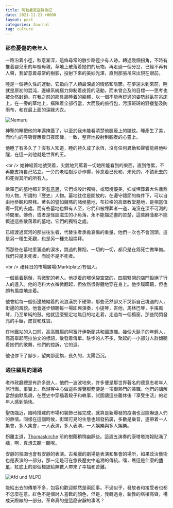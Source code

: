```yaml
---
title: 阿勒曼尼亞群像記
date: 2021-11-21 +0000
layout: post
categories: Journal
tag: culture
---
```


### 那些憂傷的老年人

一路沿着小徑，秋意漸深，這條尋常的散步路徑少有人跡。轉過幾個拐角，不時有推着嬰兒車的年輕母親，草地上散落着她們的玩物。再走過一個分岔，已經不再有人聲，我留意着尋常的樹影，投射下來的美妙光澤，直到那張吊床出現在眼前。

睡是一個持久性的運動，它指向了人類最深處的情慾和陰鬱。在夢還未到來前，睡就是原初的混沌，邊緣系統極力抑制着皮質的活動，而未曾企及的目標——思考也被全然封鎖。在我之前的那具熟睡着的軀體，以一個不能再舒適的姿勢斜臥在吊床上。在一旁的草地上，橫陳着全部行當，大而鼓的旅行包，污漬斑斑的野餐墊及防雨布，和在最上面的深綠大衣。

![Nemuru][image-1]

神聖的睡把他的年邁掩蓋了，以至於我未能看清楚他臉龐上的皺紋。睡產生了美，而均勻的呼吸響應着日夜節律，一致，整齊地投射到觀者的心靈上。

他睡了有多久了？沒有人知道，睡的持久成了永恆，沒有任何異動和聲響能將他吵醒，在這一刻他就是世界的王。

\<br /\>
她神經質地號哭着，尖銳地咒罵着一切她所能看到的東西，直到倦累，不再能支持自己站立。一旁的老松樹沙沙作響，悼念着已死和，未死的，不該死去的和死得其所的所有人。

歐羅巴的墓地都非常[有意思][1]，它們或設計獨特，或環境優美，抑或埋葬着大名鼎鼎的人物，所謂的『歷史』人物。墓地往往是開放的，在遵守禮節的條件下，可以自由地參觀和祭拜。著名的譬如魏瑪的諸侯墓地，布拉格的高堡教堂墓地，是相當值得一覽的去處。而有些墓地也鮮有人至，它們和被埋葬者一道，淹沒在深不可測的時間里。傳奇，或者是怪談滋生的小角落，永不能描述盡的苦楚，這些辭藻都不能概述這些散落着的墓地，它們的獨特之處。

已經渡過冥河的那些往生者，代替生者承擔哀傷的重量，他們一次也不會回頭。這是另一種生死觀，也是另一種先祖崇拜。

而那些在墓地里灑過的淚水，跳過的舞蹈，一切的一切，都只是在爲死亡做準備。我們只是未死者，而從不是不死者。

\<br /\>
禮拜日的市場廣場(Marktplatz)有個人。

一個蓄着鬍鬚，背微駝的老人。他提着的環保袋空空的，四周緊閉的店門拒絕了行人的進入。他的毛料大衣微微翻起，但依然很得體地穿在身上。他步履蹣跚，但也頗有風度地走着。

他會給每一個街邊蜷縮着的流浪漢扔下硬幣，那些茫然卻又不哭訴自己境遇的人，街邊的風貌。他會逐步傾聽每一場即興演奏，小提琴，吉他，馬林巴琴，手搖風琴，乃至單純的鼓。他就這麼堅定地無目的地走着，走過每一個櫥窗，那些閃閃發亮的手錶，皮貨和珠寶。

在地鐵站的入口前，高高飄揚的阿富汗伊斯蘭共和國旗幟。幾個大鬍子的年輕人，高高舉起阿拉伯文的標語，散發着傳單。駐步的人不多，聚起的一小部分人群傾聽着她們的歌舞，他們的控訴，它的淚。

他也停下了腳步，望向那面旗，長久的，太陽西沉。

### 通往羅馬的道路

老市政廳總是有許多遊人，他們一波波地來，許多便是那世界著名的德意志老年人旅行團。事實上，爲游客中心做這些導覽服務便是一項很熱門的兼職。他們的講解當然幽默風趣，在歷史中穿插着段子和軼事，試圖讓這些離休後『享受生活』的老年人感到愉快。

聖夜臨近，臨時搭建的市場和裝飾已經完成，就算是新爆發的疫潮也沒能嚇退人們的熱情。同樣在這個時候，街頭可見的生態也越發拓廣，多數是樂音，連帶着一人集會，多人集會，一人表演，多人表演，一人娛樂與多人娛樂。

拐離主道，[Thomaskirche][2] 前的樹蔭稍稍幽靜些。這週五演奏的康塔塔海報貼滿了牆，啊，真想去聽一聽呢。

安靜的氛圍也會有安靜的表演。古希臘的劇場是表演和集會的場所，如果政治藝術也是表演的一部分，那一定是可在悠長歷史中追溯的傳統。嘿，瞧這是什麼的[傳單][3]，紅底上的那個標誌給無數人帶來了幸福和苦難。

![Afd und MLPD][image-2]

能給出去的傳單不多，包容和歡迎顯然是兩回事。不過似乎，發放者和接受者也都不怎麼在意。紅色不是個討人喜歡的顏色，但是，我轉過身，新教的塔樓高聳，構成天際線的一部分。革命真的是這麼安靜的事嗎？

[1]:	https://theinitium.com/article/20211113-strangers-tombs-stories/
[2]:	https://en.wikipedia.org/wiki/St._Thomas_Church,_Leipzig
[3]:	https://en.wikipedia.org/wiki/Marxist%E2%80%93Leninist_Party_of_Germany

[image-1]:	https://speicherwolke.uni-leipzig.de/index.php/s/JHDd9dz9jEZeMPc/preview
[image-2]:	https://speicherwolke.uni-leipzig.de/index.php/apps/files_sharing/publicpreview/zpRH7McEPbmdBep?x=4884&y=1778&a=true&file=Afd%2520und%2520MLPD.jpg&scalingup=0